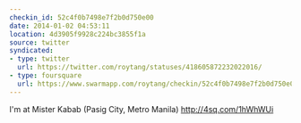 ```yaml
---
checkin_id: 52c4f0b7498e7f2b0d750e00
date: 2014-01-02 04:53:11
location: 4d3905f9928c224bc3855f1a
source: twitter
syndicated:
- type: twitter
  url: https://twitter.com/roytang/statuses/418605872232022016/
- type: foursquare
  url: https://www.swarmapp.com/roytang/checkin/52c4f0b7498e7f2b0d750e00
---
```


I'm at Mister Kabab (Pasig City, Metro Manila) http://4sq.com/1hWhWUi